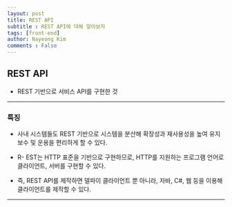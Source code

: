 ```yaml
---
layout: post
title: REST API
subtitle : REST API에 대해 알아보자
tags: [front-end]
author: Nayeong Kim
comments : False
---
```

## REST API 

- REST 기반으로 서비스 API를 구현한 것

---
### 특징

- 사내 시스템들도 REST 기반으로 시스템을 분산해 확장성과 재사용성을 높여 유지보수 및 운용을 편리하게 할 수 있다.

- R- EST는 HTTP 표준을 기반으로 구현하므로, HTTP를 지원하는 프로그램 언어로 클라이언트, 서버를 구현할 수 있다.

-    즉, REST API를 제작하면 델파이 클라이언트 뿐 아니라, 자바, C#, 웹 등을 이용해 클라이언트를 제작할 수 있다.

---
